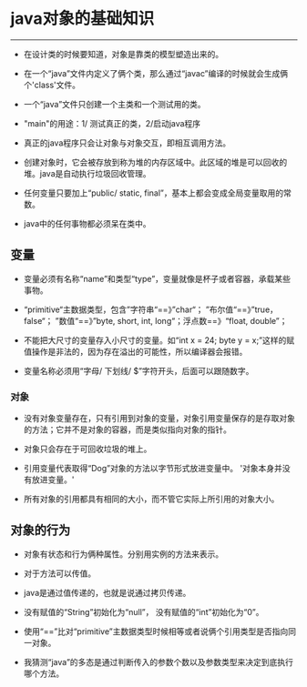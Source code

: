 # java对象的基础知识

---

- 在设计类的时候要知道，对象是靠类的模型塑造出来的。 
- 在一个“java”文件内定义了俩个类，那么通过“javac”编译的时候就会生成俩个'class'文件。
- 一个“java”文件只创建一个主类和一个测试用的类。

- "main"的用途：1/ 测试真正的类，2/启动java程序

- 真正的java程序只会让对象与对象交互，即相互调用方法。

- 创建对象时，它会被存放到称为堆的内存区域中。此区域的堆是可以回收的堆。java是自动执行垃圾回收管理。

- 任何变量只要加上“public/ static, final”，基本上都会变成全局变量取用的常数。

- java中的任何事物都必须呆在类中。

## 变量

- 变量必须有名称“name”和类型“type”，变量就像是杯子或者容器，承载某些事物。

- “primitive“主数据类型，包含”字符串“==》”char“； ”布尔值“==》”true，false“； ”数值“==》”byte, short, int, long“；浮点数==》“float, double”；

- 不能把大尺寸的变量存入小尺寸的变量。如“int x = 24; byte y = x;”这样的赋值操作是非法的，因为存在溢出的可能性，所以编译器会报错。

- 变量名称必须用“字母/ 下划线/ $”字符开头，后面可以跟随数字。

### 对象

- 没有对象变量存在，只有引用到对象的变量，对象引用变量保存的是存取对象的方法；它并不是对象的容器，而是类似指向对象的指针。

- 对象只会存在于可回收垃圾的堆上。

- 引用变量代表取得“Dog”对象的方法以字节形式放进变量中。 '对象本身并没有放进变量。'

- 所有对象的引用都具有相同的大小，而不管它实际上所引用的对象大小。

## 对象的行为

- 对象有状态和行为俩种属性。分别用实例的方法来表示。

- 对于方法可以传值。

- java是通过值传递的，也就是说通过拷贝传递。

- 没有赋值的“String”初始化为“null”， 没有赋值的“int”初始化为“0”。

- 使用“==”比对“primitive”主数据类型时候相等或者说俩个引用类型是否指向同一对象。

- 我猜测“java”的多态是通过判断传入的参数个数以及参数类型来决定到底执行哪个方法。
